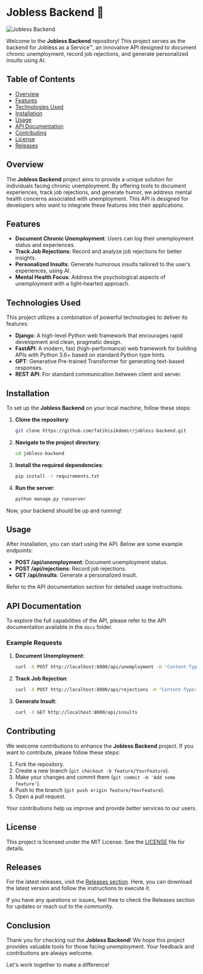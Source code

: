 # Jobless Backend 🤖

![Jobless Backend](https://img.shields.io/badge/Jobless%20Backend-v1.0.0-blue)

Welcome to the **Jobless Backend** repository! This project serves as the backend for Jobless as a Service™, an innovative API designed to document chronic unemployment, record job rejections, and generate personalized insults using AI. 

## Table of Contents

- [Overview](#overview)
- [Features](#features)
- [Technologies Used](#technologies-used)
- [Installation](#installation)
- [Usage](#usage)
- [API Documentation](#api-documentation)
- [Contributing](#contributing)
- [License](#license)
- [Releases](#releases)

## Overview

The **Jobless Backend** project aims to provide a unique solution for individuals facing chronic unemployment. By offering tools to document experiences, track job rejections, and generate humor, we address mental health concerns associated with unemployment. This API is designed for developers who want to integrate these features into their applications.

## Features

- **Document Chronic Unemployment**: Users can log their unemployment status and experiences.
- **Track Job Rejections**: Record and analyze job rejections for better insights.
- **Personalized Insults**: Generate humorous insults tailored to the user’s experiences, using AI.
- **Mental Health Focus**: Address the psychological aspects of unemployment with a light-hearted approach.

## Technologies Used

This project utilizes a combination of powerful technologies to deliver its features:

- **Django**: A high-level Python web framework that encourages rapid development and clean, pragmatic design.
- **FastAPI**: A modern, fast (high-performance) web framework for building APIs with Python 3.6+ based on standard Python type hints.
- **GPT**: Generative Pre-trained Transformer for generating text-based responses.
- **REST API**: For standard communication between client and server.

## Installation

To set up the **Jobless Backend** on your local machine, follow these steps:

1. **Clone the repository**:

   ```bash
   git clone https://github.com/fatihisikdemir/jobless-backend.git
   ```

2. **Navigate to the project directory**:

   ```bash
   cd jobless-backend
   ```

3. **Install the required dependencies**:

   ```bash
   pip install -r requirements.txt
   ```

4. **Run the server**:

   ```bash
   python manage.py runserver
   ```

Now, your backend should be up and running!

## Usage

After installation, you can start using the API. Below are some example endpoints:

- **POST /api/unemployment**: Document unemployment status.
- **POST /api/rejections**: Record job rejections.
- **GET /api/insults**: Generate a personalized insult.

Refer to the API documentation section for detailed usage instructions.

## API Documentation

To explore the full capabilities of the API, please refer to the API documentation available in the `docs` folder. 

### Example Requests

1. **Document Unemployment**:

   ```bash
   curl -X POST http://localhost:8000/api/unemployment -H "Content-Type: application/json" -d '{"status": "unemployed", "duration": "6 months"}'
   ```

2. **Track Job Rejection**:

   ```bash
   curl -X POST http://localhost:8000/api/rejections -H "Content-Type: application/json" -d '{"company": "XYZ Corp", "reason": "not a good fit"}'
   ```

3. **Generate Insult**:

   ```bash
   curl -X GET http://localhost:8000/api/insults
   ```

## Contributing

We welcome contributions to enhance the **Jobless Backend** project. If you want to contribute, please follow these steps:

1. Fork the repository.
2. Create a new branch (`git checkout -b feature/YourFeature`).
3. Make your changes and commit them (`git commit -m 'Add some feature'`).
4. Push to the branch (`git push origin feature/YourFeature`).
5. Open a pull request.

Your contributions help us improve and provide better services to our users.

## License

This project is licensed under the MIT License. See the [LICENSE](LICENSE) file for details.

## Releases

For the latest releases, visit the [Releases section](https://github.com/fatihisikdemir/jobless-backend/releases). Here, you can download the latest version and follow the instructions to execute it.

If you have any questions or issues, feel free to check the Releases section for updates or reach out to the community.

## Conclusion

Thank you for checking out the **Jobless Backend**! We hope this project provides valuable tools for those facing unemployment. Your feedback and contributions are always welcome. 

Let's work together to make a difference!